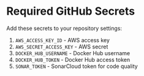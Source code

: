 # Required GitHub Secrets

Add these secrets to your repository settings:

1. `AWS_ACCESS_KEY_ID` - AWS access key
2. `AWS_SECRET_ACCESS_KEY` - AWS secret
3. `DOCKER_HUB_USERNAME` - Docker Hub username
4. `DOCKER_HUB_TOKEN` - Docker Hub access token
5. `SONAR_TOKEN` - SonarCloud token for code quality
